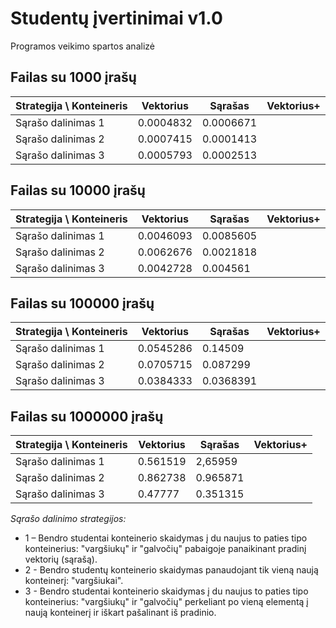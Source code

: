# Studentų įvertinimai v1.0
Programos veikimo spartos analizė
## Failas su 1000 įrašų
|Strategija \ Konteineris| Vektorius           | Sąrašas          |Vektorius+      |
|----------------------  |---------------------|------------------|----------------|
|Sąrašo dalinimas 1      |0.0004832 |0.0006671 ||
|Sąrašo dalinimas 2      |0.0007415|0.0001413 ||
|Sąrašo dalinimas 3      |0.0005793 |0.0002513 ||

## Failas su 10000 įrašų
|Strategija \ Konteineris| Vektorius           | Sąrašas          |Vektorius+      |
|----------------------  |---------------------|------------------|----------------|
|Sąrašo dalinimas 1      |0.0046093 | 0.0085605||
|Sąrašo dalinimas 2      |0.0062676 | 0.0021818||
|Sąrašo dalinimas 3      |0.0042728 |0.004561 ||

## Failas su 100000 įrašų
|Strategija \ Konteineris| Vektorius           | Sąrašas          |Vektorius+      |
|----------------------  |---------------------|------------------|----------------|
|Sąrašo dalinimas 1      |0.0545286 |0.14509 ||
|Sąrašo dalinimas 2      |0.0705715 |0.087299 ||
|Sąrašo dalinimas 3      |0.0384333 | 0.0368391||

## Failas su 1000000 įrašų
|Strategija \ Konteineris| Vektorius           | Sąrašas          |Vektorius+      |
|----------------------  |---------------------|------------------|----------------|
|Sąrašo dalinimas 1      |0.561519 | 2,65959||
|Sąrašo dalinimas 2      |0.862738 |0.965871 ||
|Sąrašo dalinimas 3      |0.47777 | 0.351315||

*Sąrašo dalinimo strategijos:*
*  1 – Bendro studentai konteinerio skaidymas į du naujus to paties tipo konteinerius: "vargšiukų" ir "galvočių" pabaigoje panaikinant pradinį vektorių (sąrašą).
*  2 - Bendro studentų konteinerio skaidymas panaudojant tik vieną naują konteinerį: "vargšiukai".
*  3 - Bendro studentai konteinerio skaidymas į du naujus to paties tipo konteinerius: "vargšiukų" ir "galvočių" perkeliant po vieną elementą į naują konteinerį ir iškart pašalinant iš pradinio.
